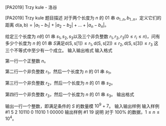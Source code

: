 



[PA2019] Trzy kule - 洛谷














[PA2019] Trzy kule
题目描述
对于两个长度为 $n$ 的 $01$ 串 $a_{1..n},b_{1..n}$，定义它们的距离 $\operatorname{d(a,b)}=|a_1-b_1|+|a_2-b_2|+...+|a_n-b_n|$。

给定三个长度为 $n$的 $01$ 串 $s_1,s_2,s_3$以及三个非负整数 $r_1,r_2,r_3(0\le r_i\le n)$，问有多少个长度为 $n$ 的 $01$ 串 $S$满足$\operatorname{d(S,s[1])}\le r_1,\operatorname{d(S,s[2])}\le r_2,\operatorname{d(S,s[3])}\le r_3$ 这三个不等式中至少有一个成立。
输入输出格式
输入格式

第一行一个正整数 $n$。

第二行一个非负整数 $r_1$，然后一个长度为 $n$ 的 $01$ 串 $s_1$。

第三行一个非负整数 $r_2$，然后一个长度为 $n$ 的 $01$ 串 $s_2$。

第四行一个非负整数 $r_3$，然后一个长度为 $n$  的 $01$ 串 $s_3$。
输出格式

输出一行一个整数，即满足条件的 $S$ 的数量模 $10^9+7$。
输入输出样例
输入样例 #1
5
2 10110
0 11010
1 00000
输出样例 #1
19
说明
对于 $100\%$ 的数据，$1\le n\le 10^4$。






